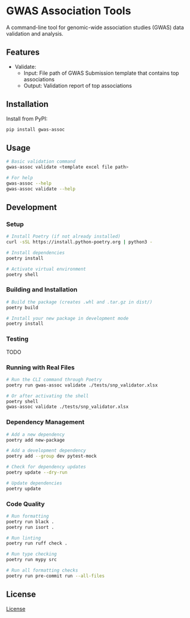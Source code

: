 # GWAS Association Tools

A command-line tool for genomic-wide association studies (GWAS) data validation and analysis.

## Features

- Validate:
  - Input: File path of GWAS Submission template that contains top associations
  - Output: Validation report of top associations

## Installation

Install from PyPI:

```bash
pip install gwas-assoc
```

## Usage

```bash
# Basic validation command
gwas-assoc validate <template excel file path>

# For help
gwas-assoc --help
gwas-assoc validate --help
```

## Development

### Setup

```bash
# Install Poetry (if not already installed)
curl -sSL https://install.python-poetry.org | python3 -

# Install dependencies
poetry install

# Activate virtual environment
poetry shell
```

### Building and Installation

```bash
# Build the package (creates .whl and .tar.gz in dist/)
poetry build

# Install your new package in development mode
poetry install
```

### Testing

TODO

### Running with Real Files

```bash
# Run the CLI command through Poetry
poetry run gwas-assoc validate ./tests/snp_validator.xlsx

# Or after activating the shell
poetry shell
gwas-assoc validate ./tests/snp_validator.xlsx
```

### Dependency Management

```bash
# Add a new dependency
poetry add new-package

# Add a development dependency
poetry add --group dev pytest-mock

# Check for dependency updates
poetry update --dry-run

# Update dependencies
poetry update
```

### Code Quality

```bash
# Run formatting
poetry run black .
poetry run isort .

# Run linting
poetry run ruff check .

# Run type checking
poetry run mypy src

# Run all formatting checks
poetry run pre-commit run --all-files
```

## License

[License](LICENSE)
